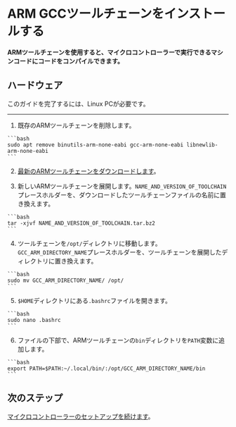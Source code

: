 # ARM GCCツールチェーンをインストールする
<!-- # Install the ARM GCC toolchain -->

**ARMツールチェーンを使用すると、マイクロコントローラーで実行できるマシンコードにコードをコンパイルできます。**
<!-- **The ARM toolchain allows you to compile code into machine code that your microcontroller can run.** -->

## ハードウェア
<!-- ## Hardware -->

このガイドを完了するには、Linux PCが必要です。
<!-- To complete this guide, you need a Linux PC. -->

---

1. 既存のARMツールチェーンを削除します。
  <!-- 1. Remove any existing ARM toolchain -->

    ```bash
    sudo apt remove binutils-arm-none-eabi gcc-arm-none-eabi libnewlib-arm-none-eabi
    ```

2. [最新のARMツールチェーンをダウンロードします](https://developer.arm.com/tools-and-software/open-source-software/developer-tools/gnu-toolchain/gnu-rm/downloads)。
<!-- 2. [Download the latest ARM toolchain](https://developer.arm.com/tools-and-software/open-source-software/developer-tools/gnu-toolchain/gnu-rm/downloads) -->

3. 新しいARMツールチェーンを展開します。`NAME_AND_VERSION_OF_TOOLCHAIN`プレースホルダーを、ダウンロードしたツールチェーンファイルの名前に置き換えます。
  <!-- 3. Untar the new ARM toolchain. Replace the `NAME_AND_VERSION_OF_TOOLCHAIN` placeholder with the name of the toolchain file you downloaded -->

    ```bash
    tar -xjvf NAME_AND_VERSION_OF_TOOLCHAIN.tar.bz2
    ```

4. ツールチェーンを`/opt/`ディレクトリに移動します。`GCC_ARM_DIRECTORY_NAME`プレースホルダーを、ツールチェーンを展開したディレクトリに置き換えます。
  <!-- 4. Move the toolchain to the `/opt/` directory. Replace the `GCC_ARM_DIRECTORY_NAME` placeholder with the directory where you untarred the toolchain -->

    ```bash
    sudo mv GCC_ARM_DIRECTORY_NAME/ /opt/
    ```

5. `$HOME`ディレクトリにある`.bashrc`ファイルを開きます。
  <!-- 5. Open the `.bashrc` file in your `$HOME` directory -->

    ```bash
    sudo nano .bashrc
    ```

6. ファイルの下部で、ARMツールチェーンの`bin`ディレクトリを`PATH`変数に追加します。
  <!-- 6. At the bottom of the file, add the ARM toolchain's `bin` directory to your `PATH` variable -->

    ```bash
    export PATH=$PATH:~/.local/bin/:/opt/GCC_ARM_DIRECTORY_NAME/bin
    ```

## 次のステップ
<!-- ## Next steps -->

[マイクロコントローラーのセットアップを続けます](../introduction/get-started.md#step-2-set-up-your-development-environment)。
<!-- [Continue setting up your microcontroller](../introduction/get-started.md#step-2-set-up-your-development-environment). -->
